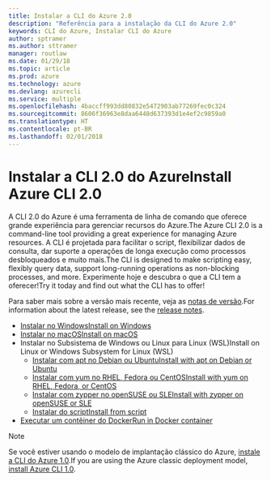 ```yaml
---
title: Instalar a CLI do Azure 2.0
description: "Referência para a instalação da CLI do Azure 2.0"
keywords: CLI do Azure, Instalar CLI do Azure
author: sptramer
ms.author: sttramer
manager: routlaw
ms.date: 01/29/18
ms.topic: article
ms.prod: azure
ms.technology: azure
ms.devlang: azurecli
ms.service: multiple
ms.openlocfilehash: 4baccff993dd80832e5472903ab77269fec0c324
ms.sourcegitcommit: 8606f36963e8daa6448d637393d1e4ef2c9859a0
ms.translationtype: HT
ms.contentlocale: pt-BR
ms.lasthandoff: 02/01/2018
---
```

# <a name="install-azure-cli-20"></a><span data-ttu-id="2b6ed-104">Instalar a CLI 2.0 do Azure</span><span class="sxs-lookup"><span data-stu-id="2b6ed-104">Install Azure CLI 2.0</span></span>

<span data-ttu-id="2b6ed-105">A CLI 2.0 do Azure é uma ferramenta de linha de comando que oferece grande experiência para gerenciar recursos do Azure.</span><span class="sxs-lookup"><span data-stu-id="2b6ed-105">The Azure CLI 2.0 is a command-line tool providing a great experience for managing Azure resources.</span></span> <span data-ttu-id="2b6ed-106">A CLI é projetada para facilitar o script, flexibilizar dados de consulta, dar suporte a operações de longa execução como processos desbloqueados e muito mais.</span><span class="sxs-lookup"><span data-stu-id="2b6ed-106">The CLI is designed to make scripting easy, flexibly query data, support long-running operations as non-blocking processes, and more.</span></span> <span data-ttu-id="2b6ed-107">Experimente hoje e descubra o que a CLI tem a oferecer!</span><span class="sxs-lookup"><span data-stu-id="2b6ed-107">Try it today and find out what the CLI has to offer!</span></span>

<span data-ttu-id="2b6ed-108">Para saber mais sobre a versão mais recente, veja as [notas de versão](release-notes-azure-cli.md).</span><span class="sxs-lookup"><span data-stu-id="2b6ed-108">For information about the latest release, see the [release notes](release-notes-azure-cli.md).</span></span>

* [<span data-ttu-id="2b6ed-109">Instalar no Windows</span><span class="sxs-lookup"><span data-stu-id="2b6ed-109">Install on Windows</span></span>](install-azure-cli-windows.md)
* [<span data-ttu-id="2b6ed-110">Instalar no macOS</span><span class="sxs-lookup"><span data-stu-id="2b6ed-110">Install on macOS</span></span>](install-azure-cli-macos.md)
* <span data-ttu-id="2b6ed-111">Instalar no Subsistema de Windows ou Linux para Linux (WSL)</span><span class="sxs-lookup"><span data-stu-id="2b6ed-111">Install on Linux or Windows Subsystem for Linux (WSL)</span></span>
  * [<span data-ttu-id="2b6ed-112">Instalar com apt no Debian ou Ubuntu</span><span class="sxs-lookup"><span data-stu-id="2b6ed-112">Install with apt on Debian or Ubuntu</span></span>](install-azure-cli-apt.md)
  * [<span data-ttu-id="2b6ed-113">Instalar com yum no RHEL, Fedora ou CentOS</span><span class="sxs-lookup"><span data-stu-id="2b6ed-113">Install with yum on RHEL, Fedora, or CentOS </span></span>](install-azure-cli-yum.md)
  * [<span data-ttu-id="2b6ed-114">Instalar com zypper no openSUSE ou SLE</span><span class="sxs-lookup"><span data-stu-id="2b6ed-114">Install with zypper on openSUSE or SLE </span></span>](install-azure-cli-zypper.md)
  * [<span data-ttu-id="2b6ed-115">Instalar do script</span><span class="sxs-lookup"><span data-stu-id="2b6ed-115">Install from script</span></span>](install-azure-cli-linux.md)
* [<span data-ttu-id="2b6ed-116">Executar um contêiner do Docker</span><span class="sxs-lookup"><span data-stu-id="2b6ed-116">Run in Docker container</span></span>](run-azure-cli-docker.md)

> [!NOTE]
> <span data-ttu-id="2b6ed-117">Se você estiver usando o modelo de implantação clássico do Azure, [instale a CLI do Azure 1.0](/azure/cli-install-nodejs).</span><span class="sxs-lookup"><span data-stu-id="2b6ed-117">If you are using the Azure classic deployment model, [install Azure CLI 1.0](/azure/cli-install-nodejs).</span></span>

